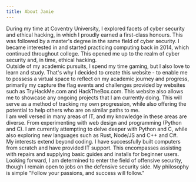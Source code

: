 ```yaml
---
title: About Jamie
---
```


During my time at Coventry University, I explored facets of cyber security and ethical hacking, in which I proudly earned a first-class honours. This was followed by a master's degree in the same field of cyber security. I became interested in and started practicing computing back in 2014, which continued throughout college. This opened me up to the realm of cyber security and, in time, ethical hacking.  <br/>
Outside of my academic pursuits, I spend my time gaming, but I also love to learn and study. That's why I decided to create this website - to enable me to possess a virtual space to reflect on my academic journey and progress, primarily my capture the flag events and challenges provided by websites such as TryHackMe.com and HackTheBox.com. This website also allows me to showcase any ongoing projects that I am currently doing. This will serve as a method of tracking my own progression, while also offering the potential to  help others who are on similar paths to me. <br/>
I am well versed in many areas of IT, and my knowledge in these areas are diverse. From experimenting with web design and programming (Python and C). I am currently attempting to delve deeper with Python and C, while also exploring new languages such as Rust, Node/JS and C++ and C#. <br/>
My interests extend beyond coding. I have successfully built computers from scratch and have provided IT support. This encompasses assisting with repairs and supplying basic guides and installs for beginner users. Looking forward, I am determined to enter the field of offensive security, though I remain open to jobs on the defensive security side. My philosophy is simple "Follow your passions, and success will follow." <br/>






